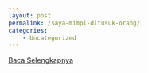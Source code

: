 ```yaml
---
layout: post
permalink: /saya-mimpi-ditusuk-orang/
categories:
    - Uncategorized
---
```


[Baca Selengkapnya](/07)